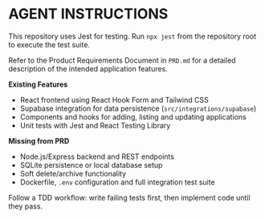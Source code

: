 # AGENT INSTRUCTIONS

This repository uses Jest for testing. Run `npx jest` from the repository root to execute the test suite.

Refer to the Product Requirements Document in `PRD.md` for a detailed description of the intended application features.

**Existing Features**
- React frontend using React Hook Form and Tailwind CSS
- Supabase integration for data persistence (`src/integrations/supabase`)
- Components and hooks for adding, listing and updating applications
- Unit tests with Jest and React Testing Library

**Missing from PRD**
- Node.js/Express backend and REST endpoints
- SQLite persistence or local database setup
- Soft delete/archive functionality
- Dockerfile, `.env` configuration and full integration test suite

Follow a TDD workflow: write failing tests first, then implement code until they pass.
